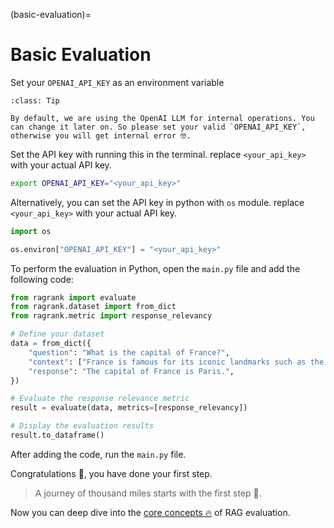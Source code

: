 (basic-evaluation)=
# Basic Evaluation


Set your `OPENAI_API_KEY` as an environment variable

```{admonition} Attention
:class: Tip

By default, we are using the OpenAI LLM for internal operations. You can change it later on. So please set your valid `OPENAI_API_KEY`, otherwise you will get internal error 🤓.
```

Set the API key with running this in the terminal. replace `<your_api_key>` with your actual API key.
```bash
export OPENAI_API_KEY="<your_api_key>"
```

Alternatively, you can set the API key in python with `os` module. replace `<your_api_key>` with your actual API key.

```python
import os

os.environ["OPENAI_API_KEY"] = "<your_api_key>"
```

To perform the evaluation in Python, open the `main.py` file and add the following code:

```python
from ragrank import evaluate
from ragrank.dataset import from_dict
from ragrank.metric import response_relevancy

# Define your dataset
data = from_dict({
    "question": "What is the capital of France?",
    "context": ["France is famous for its iconic landmarks such as the Eiffel Tower and its rich culinary tradition."],
    "response": "The capital of France is Paris.",
})

# Evaluate the response relevance metric
result = evaluate(data, metrics=[response_relevancy])

# Display the evaluation results
result.to_dataframe()
```

After adding the code, run the `main.py` file.

Congratulations 🎉, you have done your first step. 
> A journey of thousand miles starts with the first step 🌱.


Now you can deep dive into the [core concepts 🔥](../core_concepts/index.md) of RAG evaluation.